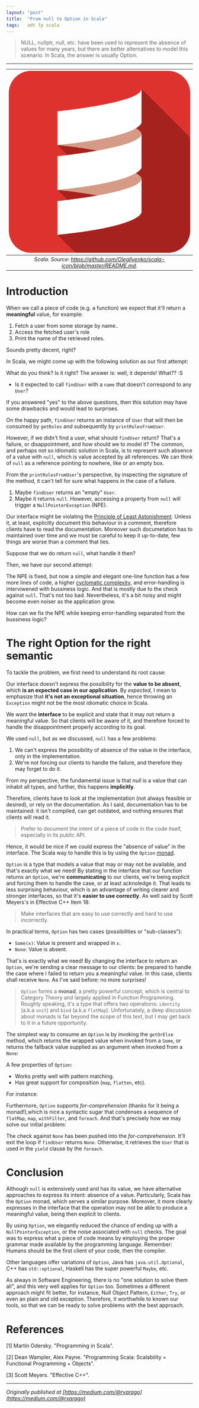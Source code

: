 ```yaml
---
layout: "post"
title:  "From null to Option in Scala"
tags:   adt fp scala
---
```


> NULL, nullptr, null, etc. have been used to represent the absence of values for many years, but there are better alternatives to model this scenario. In Scala, the answer is usually Option.
 
* * *

|![Scala.](/assets/img/2018-10-29-from-null-to-option-in-scala_0.png)|
|:--:| 
| *Scala. Source: <https://github.com/OlegIlyenko/scala-icon/blob/master/README.md>.*|

# Introduction

When we call a piece of code (e.g. a function) we expect that it'll return a **meaningful** value, for example:

  1. Fetch a user from some storage by name..
  2. Access the fetched user's role
  3. Print the name of the retrieved roles.

Sounds pretty decent, right?

In Scala, we might come up with the following solution as our first attempt:

<script src="https://gist.github.com/rvarago/cdd35607dc3c62cc0d9b07bea33c64ad.js"></script>

What do you think? Is it right? The answer is: well, it depends! What?? :S

  * Is it expected to call `findUser` with a `name` that doesn't correspond to any `User`?

If you answered "yes" to the above questions, then this solution may have some drawbacks and would lead to surprises.

On the happy path, `findUser` returns an instance of `User` that will then be consumed by `getRoles` and subsequently by `printRolesFromUser`.

However, if we didn't find a user, what should `findUser` return? That's a failure, or disappointment, and how should we to model it? The common, and perhaps not so idiomatic solution in Scala, is to represent such absence of a value with `null`, which is value accepted by all references. We can think of `null` as a reference pointing to nowhere, like or an empty box.

From the `printRolesFromUser`'s perspective, by inspecting the signature of the method, it can't tell for sure what happens in the case of a failure.

  1. Maybe `findUser` returns an "empty" `User`.
  2. Maybe it returns `null`. However, accessing a property from `null` will trigger a `NullPointerException` (NPE).

Our interface might be violating the [Principle of Least Astonishment](https://en.wikipedia.org/wiki/Principle_of_least_astonishment). Unless it, at least, explicitly document this behaviour in a comment, therefore clients have to read the documentation. Moreover such documetation has to maintained over time and we must be careful to keep it up-to-date, few things are worse than a comment that lies.

Suppose that we do return `null`, what handle it then?

Then, we have our second attempt:

<script src="https://gist.github.com/rvarago/ee4a2fcbd61f29416983666ef958a5a3.js"></script>

The NPE is fixed, but now a simple and elegant one-line function has a few more lines of code, a higher [cyclomatic complexity](https://en.wikipedia.org/wiki/Cyclomatic_complexity), and error-handling is interviwened with bussiness logic. And that is mostly due to the check against `null`. That's not too bad. Nevertheless, it's a bit noisy and might become even noiser as the application grow.

How can we fix the NPE while keeping error-handling separated from the bussiness logic?

# The right Option for the right semantic

To tackle the problem, we first need to understand its root cause:

Our interface doesn't express the possibility for the **value to be absent**, which **is an expected case in our application**. By _expected_, I mean to emphasize that **it's not an exceptional situation**, hence throwing an `Exception` might not be the most idiomatic choice in Scala.

We want the **interface** to be explicit and state that it may not return a meaningful value. So that clients will be aware of it, and therefore forced to handle the disappointment properly according to its goal.

We used `null`, but as we discussed, `null` has a few problems:

  1. We can't express the possibility of absence of the value in the interface, only in the implementation.
  2. We're not forcing our clients to handle the failure, and therefore they may forget to do it.

From my perspective, the fundamental issue is that _null_ is a value that can inhabit all types, and further, this happens **implicitly**.

Therefore, clients have to look at the implementation (not always feasible or desired), or rely on the documentation. As I said, documentation has to be maintained: it isn't compiled, can get outdated, and nothing ensures that clients will read it.

> Prefer to document the intent of a piece of code in the code itself, especially in its public API.

Hence, it would be nice if we could express the "absence of value" in the interface. The Scala way to handle this is by using the `Option`
[monad](https://en.wikipedia.org/wiki/Monad_%28functional_programming%29).

`Option` is a type that models a value that may or may not be available, and that's exactly what we need! By stating in the interface
that our function returns an `Option`, we're **communicating** to our clients, we're being explicit and forcing them to handle the case, or at least acknoledge it. That leads to less surprising behaviour, which is an advantage of writing clearer and stronger interfaces, so that it's **easier to use correctly**. As well said by Scott Meyers's in Effective C++ Item 18:

> Make interfaces that are easy to use correctly and hard to use incorrectly.

In practical terms, `Option` has two cases (possibilities or "sub-classes"):

  * `Some(x)`: Value is present and wrapped in `x`.
  * `None`: Value is absent.

That's is exactly what we need! By changing the interface to return an `Option`, we're sending a clear message to our clients: be prepared to handle the case where I failed to return you a meaningful value. In this case, clients shall receive `None`. As I've said before: no more surprises!

> `Option` forms a **monad**, a pretty powerful concept, which is central to Category Theory and largely applied in Function Programming. Roughly speaking, it's a type that offers two operations: `identity` (a.k.a `unit`) and `bind` (a.k.a `flatMap`). Unfortunately, a deep discussion about monads is far beyond the scope of this text, but I may get back to it in a future opportunity.

The simplest way to consume an `Option` is by invoking the `getOrElse` method, which returns the wrapped value when invoked from a `Some`, or returns the fallback value supplied as an argument when invoked from a `None`:

<script src="https://gist.github.com/rvarago/0f486a71c115c3d7c6d03c844eef84de.js"></script>

A few properties of `Option`:

  * Works pretty well with pattern matching.
  * Has great support for composition (`map`, `flatten`, etc).

For instance:

<script src="https://gist.github.com/rvarago/9e24017cf7b8c83a28d477b868694ada.js"></script>

Furthermore, `Option` supports _for-comprehension_  (thanks for it being a monad!),which is nice a syntactic sugar that condenses a sequence of `flatMap`, `map`, `withFilter`, and `foreach`. And that's precisely how we may solve our initial problem:

<script src="https://gist.github.com/rvarago/31a64b3603a07a5219db9100d879b7be.js"></script>

The check against `None` has been pushed into the _for-comprehension_. It'll exit the loop if `findUser` returns `None`. Otherwise, it retrieves the `User` that is used in the `yield` clause by the `foreach`.

# Conclusion

Although `null` is extensively used and has its value, we have alternative approaches to express its intent: absence of a value. Particularly, Scala has the `Option` monad, which serves a similar purpose. Moreover, it more clearly expresses in the interface that the operation may not be able to produce a meaningful value, being then explicit to clients.

By using `Option`, we elegantly reduced the chance of ending up with a `NullPointerException`, or the noise associated with `null`
checks. The goal was to express what a piece of code means by employing the proper grammar made available by the programming language. Remember: Humans should be the first client of your code, then the compiler.

Other languages offer variations of `Option`, Java has `java.util.Optional`, C++ has `std::optional`, Haskell has the super powerful `Maybe`, etc.

As always in Software Engineering, there is no "one solution to solve them all", and this very well applies for `Option` too. Sometimes a different approach might fit better, for instance, Null Object Pattern, `Either`, `Try`, or even an plain and old exception. Therefore, it worthwhile to known our tools, so that we can be ready to solve problems with the best approach.

# References

[1] Martin Odersky. "Programming in Scala".

[2] Dean Wampler, Alex Payne. "Programming Scala: Scalability = Functional
Programming + Objects".

[3] Scott Meyers. "Effective C++".

***
*Originally published at [https://medium.com/@rvarago](https://medium.com/@rvarago)*
